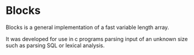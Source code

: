 # Blocks

Blocks is a general implementation of a fast variable length array.

It was developed for use in c programs parsing input of an unknown size such as parsing SQL or lexical analysis.
